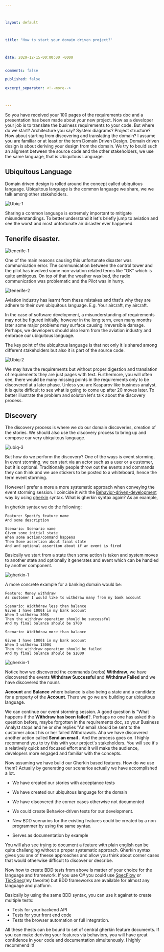```yaml
---



layout: default



title: "How to start your domain driven project?"



date: 2020-12-15-00:00:00 -0000


comments: false

published: false

excerpt_separator: <!--more-->



---
```




So you have received your 100 pages of the requirements doc and a presentation has been made about your new project. Now as a developer your job is to translate the business requirements to your code. But where do we start? Architecture you say? System diagrams? Project structure? How about starting from discovering and translating the domain? I assume you are familiar or at least or the term Domain Driven Design. Domain driven design is about deriving your design from the domain. We try to bould such an aligment between the source code and the other stakeholders, we use the same language, that is Ubiquitous Language.



## Ubiquitous Language


Domain driven design is rolled around the concept called ubiquitous language. Ubiquitous language is the common language we share, we we talk among other stakeholders. 


![Ubiq-1](/assets/posts/2020-12-15-How-to-start-your-domain-driven-project/ubiq-1.png)



<!--more-->

Sharing a common language is extremely important to mitigate misunderstandings. To better understand it let's briefly jump to aviation and  see the worst and most unfortunate air disaster ever happened.



## Tenerife disaster. 



![tenerife-1](/assets/posts/2020-12-15-How-to-start-your-domain-driven-project/tenerife-1.png)



One of the main reasons causing this unfortunate disaster was communication error. The communication between the control tower and the pilot has involved some non-aviation related terms like "OK" which is quite ambigous. On top of that the weather was bad, the radio communication was problematic and the Pilot was in hurry. 





![tenerife-2](/assets/posts/2020-12-15-How-to-start-your-domain-driven-project/tenerife-cvr.png)


Aviation industry has learnt from these mistakes and that's why they are adhere to their own ubiquitous language. E.g. Your aircraft, my aircraft. 

In the case of software development, a misunderstanding of requirements may not be figured initially, however in the long term, even many months later some major problems may surface causing irreversible damage. Perhaps, we developers should also learn from  the aviation industry and embrace our ubiquitous language.



The key point of  the ubiquitous language is that not only it is shared among different stakeholders but also it is part of the source code. 



![Ubiq-2](/assets/posts/2020-12-15-How-to-start-your-domain-driven-project/ubiq-2.png)



We may have the requirements but without proper digestion and translation of requirements they are just pages with text. Furthermore, you will often see, 
there would be many missing points in the requirements only to be discovered at a later phase. Unless you are Kasparov like business analyst, it is quite difficult to see what is going to come up after 20 moves later. To better illustrate the problem and soluton let's talk about the discovery process.



## Discovery 

The discovery process is where we do our domain discoveries, creation of the stories. We should also use the discovery process to bring up and compose our very ubiquitous language.


![ubiq-3](/assets/posts/2020-12-15-How-to-start-your-domain-driven-project/ubiq-3.png)



But how do we perform the discovery? One of the ways is event storming. In event storming, we can start via an actor such as a user or a customer, but it is optional. Traditionally people throw out the events and commands they can think and we use stickers to be posted to a whiteboard, hence the term event storming.

However I prefer a more a more systematic approach when conveying the event storming session. I coincide it with the [Behavior-driven-development](https://en.wikipedia.org/wiki/Behavior-driven_development) way by using [gherkin](https://cucumber.io/docs/gherkin/) syntax. What is gherkin syntax again? As an example,



In gherkin syntax we do the following:



```gherkin
Feature: Specify feature name
And some description

Scenario: Scenario name
Given some initial state
When some action/command happens
Then Some assertion about final state
And and optional assertion about if an event is fired
```



Basically we start from  a state then some action is taken  and system moves to another state and optionally it generates and event which can be handled by another component.





![gherkin-1](/assets/posts/2020-12-15-How-to-start-your-domain-driven-project/state-event-command.png)







A more concrete example for a banking domain would be:



```gherkin
Feature: Money withdraw
As customer I would like to withdraw many from my bank account

Scenario: Widthdraw less than balance
Given I have 1000$ in my bank account
When I withdraw 300$ 
Then the withdraw operation should be successful
And my final balance should be $700

Scenario: Widthdraw more than balance

Given I have 1000$ in my bank account
When I withdraw 1300$ 
Then the withdraw operation should be failed
And my final balance should be $1000
```

![gherkin-1](/assets/posts/2020-12-15-How-to-start-your-domain-driven-project/gherkin-1.png)


Notice how we discovered the commands (verbs) **Withdraw**, we have discovered the events **Withdraw Successful** and **Withdraw Failed** and we have discovered the nouns

**Account** and **Balance** where balance is also being a state and a candidate for a property of the **Account**. There we go we are building our ubiquitous language.

We can continue our event storming session. A good question is "What happens if the **Withdraw has been failed**?. Perhaps no one has asked this question before, maybe forgotten in the requirements doc, so your Business Analyst stops and he or she replies "An email should be sent to the customer about his or her failed Withdrawals. Aha we have discovered another action called **Send an email** . And the process goes on. I highly recommend you to try this with your project's stakeholders. You will see it's a relatively quick and focused effort and it will make the audience, developers more engaged and familiar with the concepts.



Now assuming we have build our Gherkin based features. How do we use them? Actually by generating our scenarios actually we have accomplished a lot. 



- We have created our stories with acceptance tests

- We have created our ubiquitous language for the domain

- We have discovered the corner cases otherwise not documented

- We could create Behavior-driven tests for our development.

- New BDD scenarios for the existing features could be created by a non programmer by using the same syntax.

- Serves as documentation by example

You will also see trying to document a feature with plain english can be quite challenging without a proper systematic approach. Gherkin syntax gives you one of theese approaches and allow you think about corner cases that would otherwise difficult to discover or describe.

Now how to create BDD tests from above is matter of your choice for the language and framework. If you use C# you could use [SpecFlow](https://specflow.org/) or [TickSpec](https://github.com/fsprojects/TickSpec)(my favorite) but BDD frameworks are available for almost any language and platform. 

Basically by using the same BDD syntax, you can use it against to create multiple tests:
- Tests for your backend API
- Tests for your front end code
- Tests the browser automation or full integration.

All these thests can be bound to set of central gherkin feature documents. If you can make deriving your features via behaviors, you will have great confidence in your code and 
documentation simultenously. I highly recommend it!


